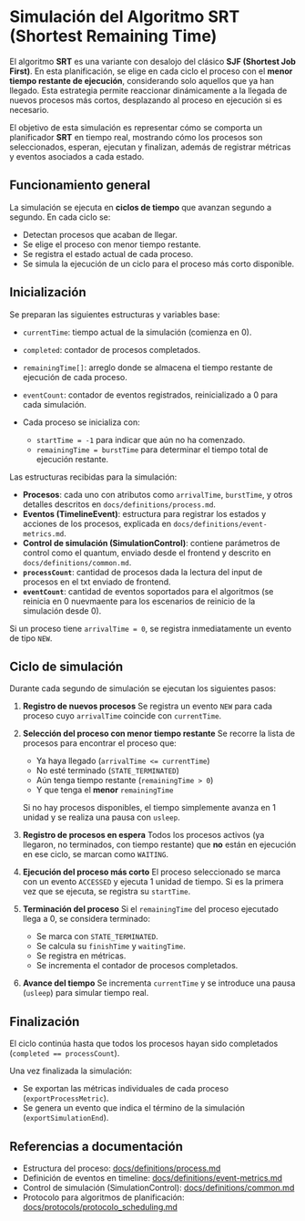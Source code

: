 # Simulación del Algoritmo SRT (Shortest Remaining Time)

El algoritmo **SRT** es una variante con desalojo del clásico **SJF (Shortest Job First)**. En esta planificación, se elige en cada ciclo el proceso con el **menor tiempo restante de ejecución**, considerando solo aquellos que ya han llegado. Esta estrategia permite reaccionar dinámicamente a la llegada de nuevos procesos más cortos, desplazando al proceso en ejecución si es necesario.

El objetivo de esta simulación es representar cómo se comporta un planificador **SRT** en tiempo real, mostrando cómo los procesos son seleccionados, esperan, ejecutan y finalizan, además de registrar métricas y eventos asociados a cada estado.

## Funcionamiento general

La simulación se ejecuta en **ciclos de tiempo** que avanzan segundo a segundo. En cada ciclo se:

* Detectan procesos que acaban de llegar.
* Se elige el proceso con menor tiempo restante.
* Se registra el estado actual de cada proceso.
* Se simula la ejecución de un ciclo para el proceso más corto disponible.

## Inicialización

Se preparan las siguientes estructuras y variables base:

* `currentTime`: tiempo actual de la simulación (comienza en 0).
* `completed`: contador de procesos completados.
* `remainingTime[]`: arreglo donde se almacena el tiempo restante de ejecución de cada proceso.
* `eventCount`: contador de eventos registrados, reinicializado a 0 para cada simulación.
* Cada proceso se inicializa con:

  * `startTime = -1` para indicar que aún no ha comenzado.
  * `remainingTime = burstTime` para determinar el tiempo total de ejecución restante.

Las estructuras recibidas para la simulación:

* **Procesos**: cada uno con atributos como `arrivalTime`, `burstTime`, y otros detalles descritos en `docs/definitions/process.md`.
* **Eventos (TimelineEvent)**: estructura para registrar los estados y acciones de los procesos, explicada en `docs/definitions/event-metrics.md`.
* **Control de simulación (SimulationControl)**: contiene parámetros de control como el quantum, enviado desde el frontend y descrito en `docs/definitions/common.md`.
* **`processCount`**: cantidad de procesos dada la lectura del input de procesos en el txt enviado de frontend.
* **`eventCount`**: cantidad de eventos soportados para el algoritmos (se reinicia en 0 nuevmaente para los escenarios de reinicio de la simulación desde 0).

Si un proceso tiene `arrivalTime = 0`, se registra inmediatamente un evento de tipo `NEW`.

## Ciclo de simulación

Durante cada segundo de simulación se ejecutan los siguientes pasos:

1. **Registro de nuevos procesos**
   Se registra un evento `NEW` para cada proceso cuyo `arrivalTime` coincide con `currentTime`.

2. **Selección del proceso con menor tiempo restante**
   Se recorre la lista de procesos para encontrar el proceso que:

   * Ya haya llegado (`arrivalTime <= currentTime`)
   * No esté terminado (`STATE_TERMINATED`)
   * Aún tenga tiempo restante (`remainingTime > 0`)
   * Y que tenga el **menor** `remainingTime`

   Si no hay procesos disponibles, el tiempo simplemente avanza en 1 unidad y se realiza una pausa con `usleep`.

3. **Registro de procesos en espera**
   Todos los procesos activos (ya llegaron, no terminados, con tiempo restante) que **no** están en ejecución en ese ciclo, se marcan como `WAITING`.

4. **Ejecución del proceso más corto**
   El proceso seleccionado se marca con un evento `ACCESSED` y ejecuta 1 unidad de tiempo. Si es la primera vez que se ejecuta, se registra su `startTime`.

5. **Terminación del proceso**
   Si el `remainingTime` del proceso ejecutado llega a 0, se considera terminado:

   * Se marca con `STATE_TERMINATED`.
   * Se calcula su `finishTime` y `waitingTime`.
   * Se registra en métricas.
   * Se incrementa el contador de procesos completados.

6. **Avance del tiempo**
   Se incrementa `currentTime` y se introduce una pausa (`usleep`) para simular tiempo real.

## Finalización

El ciclo continúa hasta que todos los procesos hayan sido completados (`completed == processCount`).

Una vez finalizada la simulación:

* Se exportan las métricas individuales de cada proceso (`exportProcessMetric`).
* Se genera un evento que indica el término de la simulación (`exportSimulationEnd`).

## Referencias a documentación

* Estructura del proceso: [docs/definitions/process.md](../definitions/process.md)
* Definición de eventos en timeline: [docs/definitions/event-metrics.md](../definitions/event_metrics.md)
* Control de simulación (SimulationControl): [docs/definitions/common.md](../definitions/common.md)
* Protocolo para algoritmos de planificación: [docs/protocols/protocolo\_scheduling.md](../protocols/protocolo_scheduling.md)
